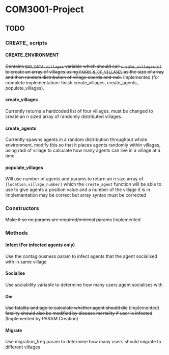 # COM3001-Project
## TODO
### CREATE_ scripts
#### CREATE_ENVIRONMENT
~~Contains `ENV_DATA.villages` variable which should call `create_villages(n)` to create an array of villages using `PARAM.N_OF_VILLAGES` as the size of array and then random distribution of village coords and radi.~~ Implemented (for complete implementation: finish create_villages, create_agents, populate_villages).
#### create_villages
Currently returns a hardcoded list of four villages, must be changed to create an n sized array of randomly distributed villages.
#### create_agents
Currently spawns agents in a random distribution throughout whole environment, modify this so that it places agents randomly within villages, using radi of village to calculate how many agents can live in a village at a time
#### populate_villages
Will use number of agents and params to return an n size array of `[location,village_number]` which the `create_agent` function will be able to use to give agents a position value and a number of the village it is in. Implementation may be correct but array syntax must be corrected
### Constructors
~~Make it so no params are required/minimal params~~ Implemented
### Methods
#### Infect (For infected agents only)
Use the contagiousness param to infect agents that the agent socialised with in same village
#### Socialise
Use sociability variable to determine how many users agent socialises with
#### Die
~~Use fatality and age to calculate whether agent should die~~ (implemented) ~~fatality should also be modified by disease mortality if user is infected~~ (Implemented by PARAM Creation)
#### Migrate
Use migration_freq param to determine how many users should migrate to different villages
